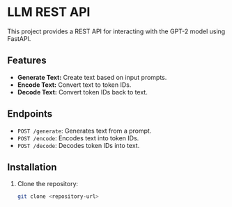 # LLM REST API

This project provides a REST API for interacting with the GPT-2 model using FastAPI.

## Features
- **Generate Text:** Create text based on input prompts.
- **Encode Text:** Convert text to token IDs.
- **Decode Text:** Convert token IDs back to text.

## Endpoints
- `POST /generate`: Generates text from a prompt.
- `POST /encode`: Encodes text into token IDs.
- `POST /decode`: Decodes token IDs into text.

## Installation
1. Clone the repository:
   ```bash
   git clone <repository-url>
